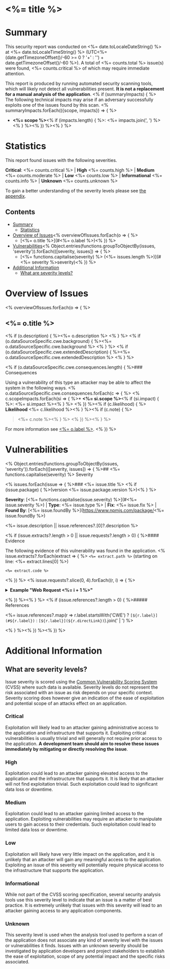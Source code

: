 # <%= title %>

# Summary

This security report was conducted on <%= date.toLocaleDateString() %> at <%= date.toLocaleTimeString() %> (UTC<%= (date.getTimezoneOffset()/-60 >= 0 ? '+' : '') + date.getTimezoneOffset()/-60 %>).
A total of <%= counts.total %> issue(s) were found, <%= counts.critical %> of which may require immediate attention.

This report is produced by running automated security scanning tools, which will likely not detect
all vulnerabilities present. **It is not a replacement for a manual analysis of the application**.
<% if (summaryImpacts) { %>
The following technical impacts may arise if an adversary successfully exploits one of the issues found by this scan.
<% summaryImpacts.forEach(({scope, impacts}) => { %>
* **<%= scope %>**<% if (impacts.length) { %>: <%= impacts.join(', ') %><% } %><% }) %><% } %>

# Statistics

This report found issues with the following severities.

**Critical**: <%= counts.critical %> | **High** <%= counts.high %> | **Medium** <%= counts.moderate %> | **Low** <%= counts.low %> | **Informational** <%= counts.info %> | **Unknown** <%= counts.unknown %>

To gain a better understanding of the severity levels please see [the appendix](#what-are-severity-levels).

## Contents

* [Summary](#summary)
    * [Statistics](#statistics)
* [Overview of Issues](#overviewofissues)<% overviewOfIssues.forEach(o => { %>
    * [<%= o.title %>](#<%= o.label %>)<% }) %>
* [Vulnerabilities](#vulnerabilities)<% Object.entries(functions.groupToObjectBy(issues, 'severity')).forEach(([severity, issues]) => { %>
    * [<%= functions.capitalise(severity) %> (<%= issues.length %>)](#<%= severity %>severity)<% }) %>
* [Additional Information](#additionalinformation)
    * [What are severity levels?](#whatareseveritylevels)

# Overview of Issues
<% overviewOfIssues.forEach(o => { %>
<a id="<%= o.label %>"></a>
## <%= o.title %>

<% if (o.description) { %><%= o.description %>
<% } %>
<% if (o.dataSourceSpecific.cwe.background) { %><%= o.dataSourceSpecific.cwe.background %>
<% } %>
<% if (o.dataSourceSpecific.cwe.extendedDescription) { %><%= o.dataSourceSpecific.cwe.extendedDescription %>
<% } %>

<% if (o.dataSourceSpecific.cwe.consequences.length) { %>### Consequences

Using a vulnerability of this type an attacker may be able to affect the system in the following ways.
<% o.dataSourceSpecific.cwe.consequences.forEach(c => { %>
<% c.scopeImpacts.forEach(si => { %>* **<%= si.scope %>**<% if (si.impact) { %>: <%= si.impact %><% } %>
<% }) %><% if (c.likelihood) { %>
**Likelihood** <%= c.likelihood %><% } %><% if (c.note) { %>
> <%= c.note %><% } %>
<% }) %><% } %>

For more information see [<%= o.label %>](<%= o.directLink %>).
<% }) %>

# Vulnerabilities

<% Object.entries(functions.groupToObjectBy(issues, 'severity')).forEach(([severity, issues]) => { %>## <%= functions.capitalise(severity) %> Severity

<% issues.forEach(issue => { %>### <%= issue.title %> <% if (issue.package) { %>(version <%= issue.package.version %>)<% } %>

**Severity**: [<%= functions.capitalise(issue.severity) %>](#<%= issue.severity %>) | **Type**: <%= issue.type %> | **Fix**: <%= issue.fix %> | **Found By**: [<%= issue.foundBy %>](https://www.npmjs.com/package/<%= issue.foundBy %>)

<%= issue.description || issue.references?.[0]?.description %>

<% if (issue.extracts?.length > 0 || issue.requests?.length > 0) { %>#### Evidence

The following evidence of this vulnerability was found in the application.
<% issue.extracts?.forEach(extract => { %>
`<%= extract.path %>` (starting on line: <%= extract.lines[0] %>)
```<%= extract.language %>
<%= extract.code %>
```
<% }) %>
<% issue.requests?.slice(0, 4).forEach((r, i) => { %>

<details><summary><strong>Example "Web Request <%= i + 1 %>"</strong></summary>

* **Request**
    * **Target**: `<%= r.request.target %>`
    * **Method**: `<%= r.request.method %>`
    * **Headers**:

      ```json
<%= JSON.stringify(r.request.headers, null, 2).split('\n').map(l => `      ${l}`).join('\n') %>
      ```<% if (r.request.body) { %>

    * **Body**:
      ```json
<%= JSON.stringify(r.request.body, null, 2).split('\n').map(l => `      ${l}`).join('\n') %>
      ```<% } %>

    * **Curl**:
      ```shell
      curl -o - -i \
        -X <%= r.request.method %> \<% if (r.request.body) { %>
        --data '<%= r.request.body %>' \<% } %><% if (r.request.headers) { %>
        <%= Object.entries(r.request.headers).filter(([name, value]) => name !== 'content-length').map(([name, value]) => `-H "${name}: ${value}" \\`).join('\n            ') %><% } %>
        "<%= r.request.target %>"
      ```
* **Response**
    * **Status Code**: `<%= r.response.statusCode %>`
    * **Headers**:

      ```json
<%= JSON.stringify(r.response.headers, null, 2).split('\n').map(l => `      ${l}`).join('\n') %>
      ```
<% if (r.response.body) { %>    * **Body**:
      ```<%= r.response.body.indexOf('<!doctype html>') !== -1 ? 'html' : 'json' %>
<%= r.response.body?.split('\n').map(l => `      ${l}`).join('\n') %>
      ```<% } %>

</details>

<% }) %><% } %>
<% if (issue.references?.length > 0) { %>##### References

<%= issue.references?.map(r => r.label.startsWith('CWE') ? `[${r.label}](#${r.label})` : `[${r.label}](${r.directLink})`).join(' | ') %>

<% } %><% }) %><% }) %>

# Additional Information

## What are severity levels?

Issue severity is scored using the [Common Vulnerability Scoring System](https://www.first.org/cvss/) (CVSS) where
such data is available. Severity levels do not represent the risk associated with an issue as risk depends on your
specific context. Severity scoring does however give an indication of the ease of exploitation and potential scope of an
attacks effect on an application.

### Critical

Exploitation will likely lead to an attacker gaining administrative access to the application and infrastructure that
supports it. Exploiting critical vulnerabilities is usually trivial and will generally not require prior access to the
application. **A development team should aim to resolve these issues immediately by mitigating or directly resolving the
issue**.

### High

Exploitation could lead to an attacker gaining elevated access to the application and the infrastructure that supports
it. It is likely that an attacker will not find exploitation trivial. Such exploitation could lead to significant data
loss or downtime.

### Medium

Exploitation could lead to an attacker gaining limited access to the application. Exploiting vulnerabilities may require
an attacker to manipulate users to gain access to their credentials. Such exploitation could lead to limited data loss
or downtime.

### Low

Exploitation will likely have very little impact on the application, and it is unlikely that an attacker will gain any
meaningful access to the application. Exploiting an issue of this severity will potentially require physical access to
the infrastructure that supports the application.

### Informational

While not part of the CVSS scoring specification, several security analysis tools use this severity level to indicate
that an issue is a matter of best practice. It is extremely unlikely that issues with this severity will lead to an
attacker gaining access to any application components.

### Unknown

This severity level is used when the analysis tool used to perform a scan of the application does not associate any kind
of severity level with the issues or vulnerabilities it finds. Issues with an unknown severity should be investigated by
application developers and project stakeholders to establish the ease of exploitation, scope of any potential impact and
the specific risks associated.
